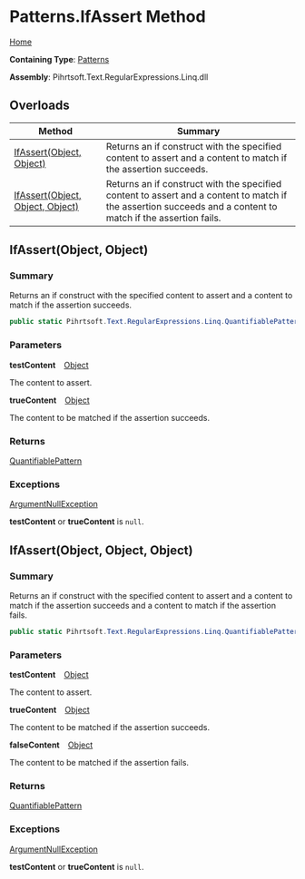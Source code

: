 # Patterns\.IfAssert Method

[Home](../../../../../../README.md)

**Containing Type**: [Patterns](../README.md)

**Assembly**: Pihrtsoft\.Text\.RegularExpressions\.Linq\.dll

## Overloads

| Method | Summary |
| ------ | ------- |
| [IfAssert(Object, Object)](#Pihrtsoft_Text_RegularExpressions_Linq_Patterns_IfAssert_System_Object_System_Object_) | Returns an if construct with the specified content to assert and a content to match if the assertion succeeds\. |
| [IfAssert(Object, Object, Object)](#Pihrtsoft_Text_RegularExpressions_Linq_Patterns_IfAssert_System_Object_System_Object_System_Object_) | Returns an if construct with the specified content to assert and a content to match if the assertion succeeds and a content to match if the assertion fails\. |

## IfAssert\(Object, Object\) <a name="Pihrtsoft_Text_RegularExpressions_Linq_Patterns_IfAssert_System_Object_System_Object_"></a>

### Summary

Returns an if construct with the specified content to assert and a content to match if the assertion succeeds\.

```csharp
public static Pihrtsoft.Text.RegularExpressions.Linq.QuantifiablePattern IfAssert(object testContent, object trueContent)
```

### Parameters

**testContent** &ensp; [Object](https://docs.microsoft.com/en-us/dotnet/api/system.object)

The content to assert\.

**trueContent** &ensp; [Object](https://docs.microsoft.com/en-us/dotnet/api/system.object)

The content to be matched if the assertion succeeds\.

### Returns

[QuantifiablePattern](../../QuantifiablePattern/README.md)

### Exceptions

[ArgumentNullException](https://docs.microsoft.com/en-us/dotnet/api/system.argumentnullexception)

**testContent** or **trueContent** is `null`\.

## IfAssert\(Object, Object, Object\) <a name="Pihrtsoft_Text_RegularExpressions_Linq_Patterns_IfAssert_System_Object_System_Object_System_Object_"></a>

### Summary

Returns an if construct with the specified content to assert and a content to match if the assertion succeeds and a content to match if the assertion fails\.

```csharp
public static Pihrtsoft.Text.RegularExpressions.Linq.QuantifiablePattern IfAssert(object testContent, object trueContent, object falseContent)
```

### Parameters

**testContent** &ensp; [Object](https://docs.microsoft.com/en-us/dotnet/api/system.object)

The content to assert\.

**trueContent** &ensp; [Object](https://docs.microsoft.com/en-us/dotnet/api/system.object)

The content to be matched if the assertion succeeds\.

**falseContent** &ensp; [Object](https://docs.microsoft.com/en-us/dotnet/api/system.object)

The content to be matched if the assertion fails\.

### Returns

[QuantifiablePattern](../../QuantifiablePattern/README.md)

### Exceptions

[ArgumentNullException](https://docs.microsoft.com/en-us/dotnet/api/system.argumentnullexception)

**testContent** or **trueContent** is `null`\.


